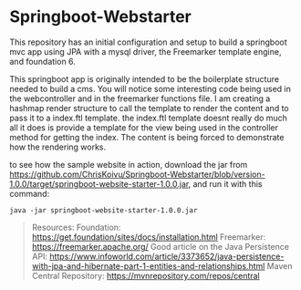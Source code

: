 # Springboot-Webstarter


This repository has an initial configuration and setup to build a springboot mvc app using JPA with a mysql driver, the Freemarker template engine, and foundation 6.

This springboot app is originally intended to be the boilerplate structure needed to build a cms. You will notice some interesting code being used in the webcontroller and in the freemarker functions file. I am creating a hashmap render structure to call the template to render the content and to pass it to a index.ftl template. the index.ftl template doesnt really do much all it does is provide a template for the view being used in the controller method for getting the index. The content is being forced to demonstrate how the rendering works.

to see how the sample website in action, download the jar from https://github.com/ChrisKoivu/Springboot-Webstarter/blob/version-1.0.0/target/springboot-website-starter-1.0.0.jar, and run it with this command: 


`java -jar springboot-website-starter-1.0.0.jar`



> Resources: 
Foundation: https://get.foundation/sites/docs/installation.html
Freemarker: https://freemarker.apache.org/
Good article on the Java Persistence API: https://www.infoworld.com/article/3373652/java-persistence-with-jpa-and-hibernate-part-1-entities-and-relationships.html
Maven Central Repository: https://mvnrepository.com/repos/central
